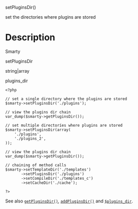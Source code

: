 setPluginsDir()

set the directories where plugins are stored

Description
===========

Smarty

setPluginsDir

string\|array

plugins\_dir

    <?php

    // set a single directory where the plugins are stored
    $smarty->setPluginsDir('./plugins');

    // view the plugins dir chain
    var_dump($smarty->getPluginsDir());

    // set multiple directoríes where plugins are stored
    $smarty->setPluginsDir(array(
        './plugins',
        './plugins_2',
    ));

    // view the plugins dir chain
    var_dump($smarty->getPluginsDir());

    // chaining of method calls
    $smarty->setTemplateDir('./templates')
           ->setPluginsDir('./plugins')
           ->setCompileDir('./templates_c')
           ->setCacheDir('./cache');

    ?>

See also [`getPluginsDir()`](#api.get.plugins.dir),
[`addPluginsDir()`](#api.add.plugins.dir) and
[`$plugins_dir`](#variable.plugins.dir).
